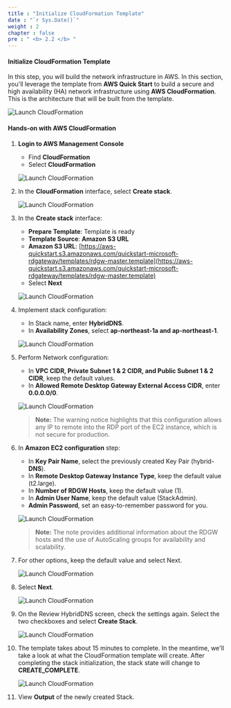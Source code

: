 ```yaml
---
title : "Initialize CloudFormation Template"
date : "`r Sys.Date()`"
weight : 2
chapter : false
pre : " <b> 2.2 </b> "
---
```


#### Initialize CloudFormation Template

In this step, you will build the network infrastructure in AWS. In this section, you'll leverage the template from **AWS Quick Start** to build a secure and high availability (HA) network infrastructure using **AWS CloudFormation**. This is the architecture that will be built from the template.

![Launch CloudFormation](/images/2-Pre/0002.png?featherlight=false&width=45pc)

#### Hands-on with AWS CloudFormation

1. **Login to AWS Management Console**

   - Find **CloudFormation**
   - Select **CloudFormation**

   ![Launch CloudFormation](/images/2.2-LaunchCloudFormation/0001.png?featherlight=false&width=90pc)

2. In the **CloudFormation** interface, select **Create stack**.

   ![Launch CloudFormation](/images/2.2-LaunchCloudFormation/0002.png?featherlight=false&width=90pc)

3. In the **Create stack** interface:

   - **Prepare Template**: Template is ready
   - **Template Source**: **Amazon S3 URL**
   - **Amazon S3 URL**: [https://aws-quickstart.s3.amazonaws.com/quickstart-microsoft-rdgateway/templates/rdgw-master.template](https://aws-quickstart.s3.amazonaws.com/quickstart-microsoft-rdgateway/templates/rdgw-master.template)
   - Select **Next**

   ![Launch CloudFormation](/images/2.2-LaunchCloudFormation/0003.png?featherlight=false&width=90pc)

4. Implement stack configuration:

   - In Stack name, enter **HybridDNS**.
   - In **Availability Zones**, select **ap-northeast-1a and ap-northeast-1**.

   ![Launch CloudFormation](/images/2.2-LaunchCloudFormation/0004.png?featherlight=false&width=90pc)

5. Perform Network configuration:

   - In **VPC CIDR, Private Subnet 1 & 2 CIDR, and Public Subnet 1 & 2 CIDR**, keep the default values.
   - In **Allowed Remote Desktop Gateway External Access CIDR**, enter **0.0.0.0/0**.

   ![Launch CloudFormation](/images/2.2-LaunchCloudFormation/0005.png?featherlight=false&width=90pc)

   > **Note:** The warning notice highlights that this configuration allows any IP to remote into the RDP port of the EC2 instance, which is not secure for production.

6. In **Amazon EC2 configuration** step:

   - In **Key Pair Name**, select the previously created Key Pair (hybrid-**DNS**).
   - In **Remote Desktop Gateway Instance Type**, keep the default value (t2.large).
   - In **Number of RDGW Hosts**, keep the default value (1).
   - In **Admin User Name**, keep the default value (StackAdmin).
   - **Admin Password**, set an easy-to-remember password for you.

   ![Launch CloudFormation](/images/2.2-LaunchCloudFormation/0006.png?featherlight=false&width=90pc)

   > **Note:** The note provides additional information about the RDGW hosts and the use of AutoScaling groups for availability and scalability.

7. For other options, keep the default value and select Next.

   ![Launch CloudFormation](/images/2.2-LaunchCloudFormation/0007.png?featherlight=false&width=90pc)

8. Select **Next**.

   ![Launch CloudFormation](/images/2.2-LaunchCloudFormation/0008.png?featherlight=false&width=90pc)

9. On the Review HybridDNS screen, check the settings again. Select the two checkboxes and select **Create Stack**.

   ![Launch CloudFormation](/images/2.2-LaunchCloudFormation/0009.png?featherlight=false&width=90pc)

10. The template takes about 15 minutes to complete. In the meantime, we'll take a look at what the CloudFormation template will create. After completing the stack initialization, the stack state will change to **CREATE_COMPLETE**.

    ![Launch CloudFormation](/images/2.2-LaunchCloudFormation/00010.png?featherlight=false&width=90pc)

11. View **Output** of the newly created Stack.
